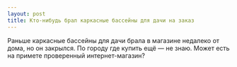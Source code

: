 ```yaml
---
layout: post 
title: Кто-нибудь брал каркасные бассейны для дачи на заказ 
--- 
```

Раньше каркасные бассейны для дачи брала в магазине недалеко от дома, но он закрылся. По городу где купить ещё — не знаю. Может есть на примете проверенный интернет-магазин?
